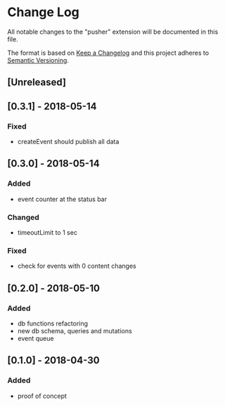 # Change Log

All notable changes to the "pusher" extension will be documented in this file.

The format is based on [Keep a Changelog](http://keepachangelog.com/en/1.0.0/)
and this project adheres to [Semantic Versioning](http://semver.org/spec/v2.0.0.html).

## [Unreleased]

## [0.3.1] - 2018-05-14

### Fixed

* createEvent should publish all data

## [0.3.0] - 2018-05-14

### Added

* event counter at the status bar

### Changed

* timeoutLimit to 1 sec

### Fixed

* check for events with 0 content changes

## [0.2.0] - 2018-05-10

### Added

* db functions refactoring
* new db schema, queries and mutations
* event queue

## [0.1.0] - 2018-04-30

### Added

* proof of concept
